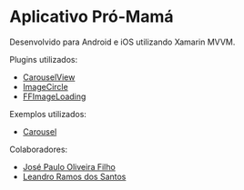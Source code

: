 # Aplicativo Pró-Mamá 

Desenvolvido para Android e iOS utilizando Xamarin MVVM.


Plugins utilizados:
- [CarouselView](https://github.com/xamarin/Xamarin.Forms.CarouselView)
- [ImageCircle](https://github.com/jamesmontemagno/ImageCirclePlugin/)
- [FFImageLoading](https://github.com/luberda-molinet/FFImageLoading/)

Exemplos utilizados:
- [Carousel](https://github.com/tomh4/Carousel/)

Colaboradores:
- [José Paulo Oliveira Filho](https://github.com/agharium/)
- [Leandro Ramos dos Santos](https://github.com/leandrorsant/)
